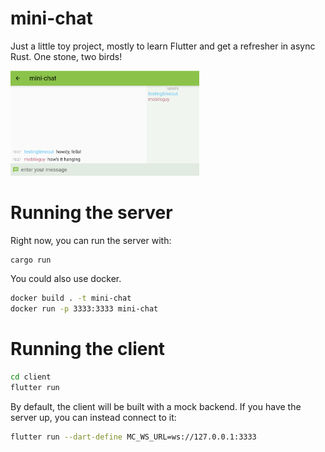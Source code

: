 # mini-chat

Just a little toy project, mostly to learn Flutter and get a refresher in async Rust. One stone, two birds!

<img src="https://raw.githubusercontent.com/uint/mini-chat/main/.assets/screenshot.png" width="60%">

# Running the server

Right now, you can run the server with:

```sh
cargo run
```

You could also use docker.

```sh
docker build . -t mini-chat
docker run -p 3333:3333 mini-chat
```

# Running the client

```sh
cd client
flutter run
```

By default, the client will be built with a mock backend. If you have the server up, you can instead connect to it:

```sh
flutter run --dart-define MC_WS_URL=ws://127.0.0.1:3333
```
